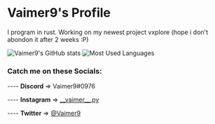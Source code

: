 # Vaimer9's Profile


I program in rust.
Working on my newest project vxplore
(hope i don't abondon it after 2 weeks :P)
 

![Vaimer9's GitHub stats](https://github-readme-stats.vercel.app/api?username=Vaimer9&show_icons=true&theme=dracula)
![Most Used Languages](https://github-readme-stats.vercel.app/api/top-langs/?username=Vaimer9&theme=dracula)

### Catch me on these Socials:
---- **Discord**   => Vaimer9#0976 

---- **Instagram** => [\_\_vaimer\_\_.py](https://www.instagram.com/__vaimer9__.py/) 

---- **Twitter**   => [@Vaimer9](https://twitter.com/vaimer9) 



